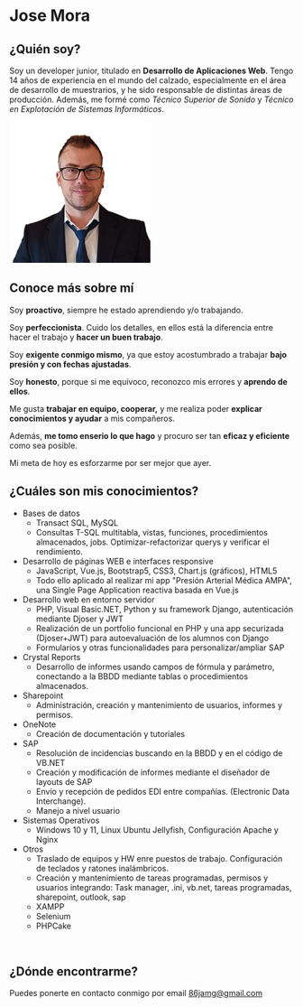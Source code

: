 # Jose Mora

## ¿Quién soy?

Soy un developer junior, titulado en **Desarrollo de Aplicaciones Web**. 
Tengo 14 años de experiencia en el mundo del calzado, especialmente en el área de desarrollo de muestrarios, y he sido responsable de distintas áreas de producción. 
Además, me formé como *Técnico Superior de Sonido* y *Técnico en Explotación de Sistemas Informáticos*.

<img src="a.png" alt="mi_foto" width="250"/>

<br/>

## Conoce más sobre mí

Soy **proactivo**, siempre he estado aprendiendo y/o trabajando.

Soy **perfeccionista**. Cuido los detalles, en ellos está la diferencia entre hacer el trabajo y **hacer un buen trabajo**.

Soy **exigente conmigo mismo**, ya que estoy acostumbrado a trabajar **bajo presión y con fechas ajustadas**.

Soy **honesto**, porque si me equivoco, reconozco mis errores y **aprendo de ellos**. 

Me gusta **trabajar en equipo, cooperar,** y me realiza poder **explicar conocimientos y ayudar** a mis compañeros.

Además, **me tomo enserio lo que hago** y procuro ser tan **eficaz y eficiente** como sea posible.

Mi meta de hoy es esforzarme por ser mejor que ayer.


## ¿Cuáles son mis conocimientos?

* Bases de datos
    * Transact SQL, MySQL
    * Consultas T-SQL multitabla, vistas, funciones, procedimientos almacenados, jobs. Optimizar-refactorizar querys y verificar el rendimiento.
* Desarrollo de páginas WEB e interfaces responsive
    * JavaScript, Vue.js, Bootstrap5, CSS3, Chart.js (gráficos), HTML5
    * Todo ello aplicado al realizar mi app "Presión Arterial Médica AMPA", una Single Page Application reactiva basada en Vue.js
* Desarrollo web en entorno servidor
    * PHP, Visual Basic.NET, Python y su framework Django, autenticación mediante Djoser y JWT
    * Realización de un portfolio funcional en PHP y una app securizada (Djoser+JWT) para autoevaluación de los alumnos con Django
    * Formularios y otras funcionalidades para personalizar/ampliar SAP
* Crystal Reports
    * Desarrollo de informes usando campos de fórmula y parámetro, conectando a la BBDD mediante tablas o procedimientos almacenados.
* Sharepoint
    * Administración, creación y mantenimiento de usuarios, informes y permisos.
* OneNote
    * Creación de documentación y tutoriales
* SAP
    * Resolución de incidencias buscando en la BBDD y en el código de VB.NET
    * Creación y modificación de informes mediante el diseñador de layouts de SAP
    * Envío y recepción de pedidos EDI entre compañías. (Electronic Data Interchange).
    * Manejo a nivel usuario
* Sistemas Operativos
    * Windows 10 y 11, Linux Ubuntu Jellyfish, Configuración Apache y Nginx
* Otros
    * Traslado de equipos y HW enre puestos de trabajo. Configuración de teclados y ratones inalámbricos.
    * Creación y mantenimiento de tareas programadas, permisos y usuarios integrando: Task manager, .ini, vb.net, tareas programadas, sharepoint, outlook, sap
    * XAMPP
    * Selenium
    * PHPCake



<br/>

## ¿Dónde encontrarme?

Puedes ponerte en contacto conmigo por email [86jamg@gmail.com](mailto:86jamg@gmail.com)
